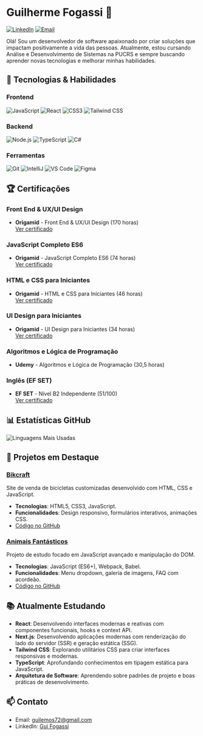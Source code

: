 # Guilherme Fogassi 👋

[![LinkedIn](https://img.shields.io/badge/LinkedIn-0077B5?style=for-the-badge&logo=linkedin&logoColor=white)](https://www.linkedin.com/in/guilherme-fogassi/)
[![Email](https://img.shields.io/badge/Email-D14836?style=for-the-badge&logo=gmail&logoColor=white)](mailto:guilemos72@gmail.com)

Olá! Sou um desenvolvedor de software apaixonado por criar soluções que impactam positivamente a vida das pessoas. Atualmente, estou cursando Análise e Desenvolvimento de Sistemas na PUCRS e sempre buscando aprender novas tecnologias e melhorar minhas habilidades.

## 🚀 Tecnologias & Habilidades

### Frontend
![JavaScript](https://img.shields.io/badge/JavaScript-F7DF1E?style=for-the-badge&logo=javascript&logoColor=black)
![React](https://img.shields.io/badge/React-20232A?style=for-the-badge&logo=react&logoColor=61DAFB)
![CSS3](https://img.shields.io/badge/CSS3-1572B6?style=for-the-badge&logo=css3&logoColor=white)
![Tailwind CSS](https://img.shields.io/badge/Tailwind_CSS-38B2AC?style=for-the-badge&logo=tailwind-css&logoColor=white)

### Backend
![Node.js](https://img.shields.io/badge/Node.js-43853D?style=for-the-badge&logo=node.js&logoColor=white)
![TypeScript](https://img.shields.io/badge/TypeScript-007ACC?style=for-the-badge&logo=typescript&logoColor=white)
![C#](https://img.shields.io/badge/C%23-239120?style=for-the-badge&logo=c-sharp&logoColor=white)

### Ferramentas
![Git](https://img.shields.io/badge/Git-F05032?style=for-the-badge&logo=git&logoColor=white)
![IntelliJ](https://img.shields.io/badge/IntelliJ_IDEA-000000?style=for-the-badge&logo=intellij-idea&logoColor=white)
![VS Code](https://img.shields.io/badge/VS_Code-007ACC?style=for-the-badge&logo=visual-studio-code&logoColor=white)
![Figma](https://img.shields.io/badge/Figma-F24E1E?style=for-the-badge&logo=figma&logoColor=white)

## 🏆 Certificações

### Front End & UX/UI Design
- **Origamid** - Front End & UX/UI Design (170 horas)  
  [Ver certificado](https://origamid.com/certificate/503371fd)  
### JavaScript Completo ES6
- **Origamid** - JavaScript Completo ES6 (74 horas)  
  [Ver certificado](https://origamid.com/certificate/da395138)  
### HTML e CSS para Iniciantes
- **Origamid** - HTML e CSS para Iniciantes (46 horas)  
  [Ver certificado](https://www.origamid.com/certificate/b03cf16d)  
### UI Design para Iniciantes
- **Origamid** - UI Design para Iniciantes (34 horas)  
  [Ver certificado](https://origamid.com/certificate/00337a0b)  
### Algoritmos e Lógica de Programação
- **Udemy** - Algoritmos e Lógica de Programação (30,5 horas)    
### Inglês (EF SET)
- **EF SET** - Nível B2 Independente (51/100)  
  [Ver certificado](https://cert.efset.org/pt/1YY99m)  

## 📊 Estatísticas GitHub
![Linguagens Mais Usadas](https://github-readme-stats.vercel.app/api/top-langs/?username=GuiFogassi&layout=compact&theme=dracula)

## 🎯 Projetos em Destaque

### [Bikcraft](https://project-bikcraft.vercel.app/)
Site de venda de bicicletas customizadas desenvolvido com HTML, CSS e JavaScript.
- **Tecnologias**: HTML5, CSS3, JavaScript.
- **Funcionalidades**: Design responsivo, formulários interativos, animações CSS.
- [Código no GitHub](https://github.com/GuiFogassi/bikcraft)

### [Animais Fantásticos](https://guifogassi.github.io/animals/)
Projeto de estudo focado em JavaScript avançado e manipulação do DOM.
- **Tecnologias**: JavaScript (ES6+), Webpack, Babel.
- **Funcionalidades**: Menu dropdown, galeria de imagens, FAQ com acordeão.
- [Código no GitHub](https://github.com/GuiFogassi/animals)

## 📚 Atualmente Estudando
- **React**: Desenvolvendo interfaces modernas e reativas com componentes funcionais, hooks e context API.
- **Next.js**: Desenvolvendo aplicações modernas com renderização do lado do servidor (SSR) e geração estática (SSG).
- **Tailwind CSS**: Explorando utilitários CSS para criar interfaces responsivas e modernas.
- **TypeScript**: Aprofundando conhecimentos em tipagem estática para JavaScript.
- **Arquitetura de Software**: Aprendendo sobre padrões de projeto e boas práticas de desenvolvimento.

## 📫 Contato
- Email: guilemos72@gmail.com
- LinkedIn: [Gui Fogassi](https://www.linkedin.com/in/guilherme-fogassi/)
